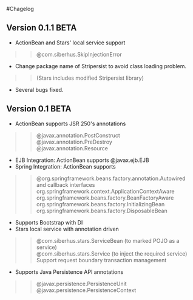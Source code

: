 #Chagelog

## Version 0.1.1 BETA ##
  * ActionBean and Stars' local service support
> > @com.siberhus.SkipInjectionError
  * Change package name of Stripersist to avoid class loading problem.
> > (Stars includes modified Stripersist library)
  * Several bugs fixed.

## Version 0.1 BETA ##
  * ActionBean supports JSR 250's annotations
> > @javax.annotation.PostConstruct<br />
> > @javax.annotation.PreDestroy<br />
> > @javax.annotation.Resource
  * EJB Integration: ActionBean supports @javax.ejb.EJB
  * Spring Integration: ActionBean supports
> > @org.springframework.beans.factory.annotation.Autowired<br />
> > and callback interfaces<br />
> > org.springframework.context.ApplicationContextAware<br />
> > org.springframework.beans.factory.BeanFactoryAware<br />
> > org.springframework.beans.factory.InitializingBean<br />
> > org.springframework.beans.factory.DisposableBean
  * Supports Bootstrap with DI
  * Stars local service with annotation driven
> > @com.siberhus.stars.ServiceBean (to marked POJO as a service)<br />
> > @com.siberhus.stars.Service (to inject the required service)<br />
> > Support request boundary transaction management
  * Supports Java Persistence API annotations
> > @javax.persistence.PersistenceUnit<br />
> > @javax.persistence.PersistenceContext<br />